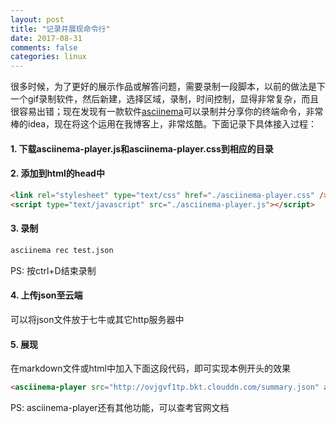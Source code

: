 ```yaml
---
layout: post
title: "记录并展现命令行"
date: 2017-08-31
comments: false
categories: linux
---
```


<asciinema-player src="http://ovjgvf1tp.bkt.clouddn.com/summary.json" autoplay preload loop></asciinema-player>

很多时候，为了更好的展示作品或解答问题，需要录制一段脚本，以前的做法是下一个gif录制软件，然后新建，选择区域，录制，时间控制，显得非常复杂，而且很容易出错；现在发现有一款软件[asciinema](https://asciinema.org/)可以录制并分享你的终端命令，非常棒的idea，现在将这个运用在我博客上，非常炫酷。下面记录下具体接入过程：

#### 1. 下载asciinema-player.js和asciinema-player.css到相应的目录
#### 2. 添加到html的head中

```html
<link rel="stylesheet" type="text/css" href="./asciinema-player.css" />
<script type="text/javascript" src="./asciinema-player.js"></script>
```

#### 3. 录制

```bash
asciinema rec test.json
```

PS: 按ctrl+D结束录制

#### 4. 上传json至云端
可以将json文件放于七牛或其它http服务器中

#### 5. 展现

在markdown文件或html中加入下面这段代码，即可实现本例开头的效果

```html
<asciinema-player src="http://ovjgvf1tp.bkt.clouddn.com/summary.json" autoplay preload loop></asciinema-player>
```
PS: asciinema-player还有其他功能，可以查考官网文档